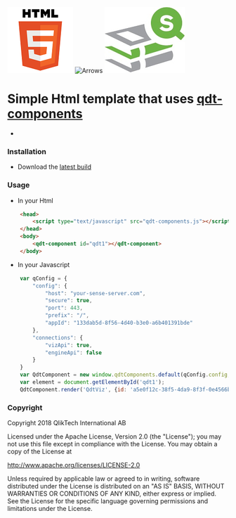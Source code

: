![Angular](HTML5_Logo.png "Angular")
![Arrows](assets/if_arrow_7_393270.png "Arrows")
![Qlik Sense](icon_SenseLibrary.jpg "Qlik Sense")

# Simple Html template that uses [qdt-components](https://github.com/qlik-demo-team/qdt-components)
- 

### Installation
- Download the [latest build](https://github.com/qlik-demo-team/qdt-components/tree/master/dist/qdt-components.js) 

### Usage
- In your Html
```html
    <head>
        <script type="text/javascript" src="qdt-components.js"></script>
    </head>
    <body>
        <qdt-component id="qdt1"></qdt-component>
    </body>
```

- In your Javascript
```javascript
    var qConfig = {
        "config": {
            "host": "your-sense-server.com",
            "secure": true,
            "port": 443,
            "prefix": "/",
            "appId": "133dab5d-8f56-4d40-b3e0-a6b401391bde"
        },
        "connections": { 
            "vizApi": true, 
            "engineApi": false 
        }
    }
    var QdtComponent = new window.qdtComponents.default(qConfig.config, qConfig.connections);
    var element = document.getElementById('qdt1');
    QdtComponent.render('QdtViz', {id: 'a5e0f12c-38f5-4da9-8f3f-0e4566b28398', height:'300px'}, element);
```


### Copyright

Copyright 2018 QlikTech International AB

Licensed under the Apache License, Version 2.0 (the "License"); you may not use this file except in compliance with the License. You may obtain a copy of the License at    

http://www.apache.org/licenses/LICENSE-2.0

Unless required by applicable law or agreed to in writing, software distributed under the License is distributed on an "AS IS" BASIS, WITHOUT WARRANTIES OR CONDITIONS OF ANY KIND, either express or implied. See the License for the specific language governing permissions and limitations under the License.

